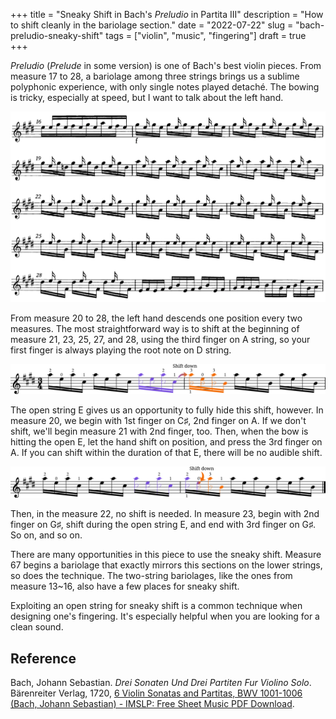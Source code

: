+++
title = "Sneaky Shift in Bach's *Preludio* in Partita III"
description = "How to shift cleanly in the bariolage section."
date = "2022-07-22"
slug = "bach-preludio-sneaky-shift"
tags = ["violin", "music", "fingering"]
draft = true
+++

*Preludio* (*Prelude* in some version) is one of Bach's best violin pieces. From measure 17 to 28, a bariolage among three strings brings us a sublime polyphonic experience, with only single notes played detaché. The bowing is tricky, especially at speed, but I want to talk about the left hand.

![Sheet music of the bariolage section](./bariolage-full.webp)

From measure 20 to 28, the left hand descends one position every two measures. The most straightforward way is to shift at the beginning of measure 21, 23, 25, 27, and 28, using the third finger on A string, so your first finger is always playing the root note on D string. 

![The straight-forward version](./straightforward-shift.webp)

The open string E gives us an opportunity to fully hide this shift, however. In measure 20, we begin with 1st finger on C♯, 2nd finger on A. If we don't shift, we'll begin measure 21 with 2nd finger, too. Then, when the bow is hitting the open E, let the hand shift on position, and press the 3rd finger on A. If you can shift within the duration of that E, there will be no audible shift. 

![The sneaky version](./sneaky-shift.webp)

Then, in the measure 22, no shift is needed. In measure 23, begin with 2nd finger on G♯, shift during the open string E, and end with 3rd finger on G♯. So on, and so on.

There are many opportunities in this piece to use the sneaky shift. Measure 67 begins a bariolage that exactly mirrors this sections on the lower strings, so does the technique. The two-string bariolages, like the ones from measure 13~16, also have a few places for sneaky shift.

Exploiting an open string for sneaky shift is a common technique when designing one's fingering. It's especially helpful when you are looking for a clean sound.

## Reference 

Bach, Johann Sebastian. *Drei Sonaten Und Drei Partiten Fur Violino Solo*. Bärenreiter Verlag, 1720, [6 Violin Sonatas and Partitas, BWV 1001-1006 (Bach, Johann Sebastian) - IMSLP: Free Sheet Music PDF Download](https://imslp.org/wiki/6_Violin_Sonatas_and_Partitas,_BWV_1001-1006_(Bach,_Johann_Sebastian)).